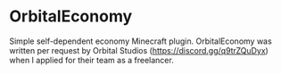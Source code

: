 # OrbitalEconomy

Simple self-dependent economy Minecraft plugin. OrbitalEconomy was written per request by Orbital Studios (https://discord.gg/q9trZQuDyx) when I applied for their team as a freelancer.
